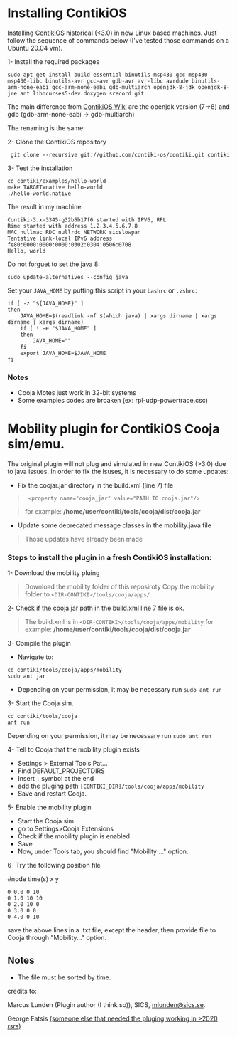 

# Installing ContikiOS

Installing [ContikiOS](http://www.contiki-os.org/) historical (<3.0) in new Linux based machines. 
Just follow the sequence of commands below (I've tested those commands on a Ubuntu 20.04 vm).

1- Install the required packages
```console
sudo apt-get install build-essential binutils-msp430 gcc-msp430 msp430-libc binutils-avr gcc-avr gdb-avr avr-libc avrdude binutils-arm-none-eabi gcc-arm-none-eabi gdb-multiarch openjdk-8-jdk openjdk-8-jre ant libncurses5-dev doxygen srecord git
```
The main difference from [ContikiOS Wiki](https://github.com/contiki-os/contiki/wiki/Setup-contiki-toolchain-in-ubuntu-13.04) are the openjdk version (7->8) and gdb (gdb-arm-none-eabi -> gdb-multiarch)

The renaming is the same:

2- Clone the ContikiOS repository
```console
 git clone --recursive git://github.com/contiki-os/contiki.git contiki
```

3- Test the installation
```
cd contiki/examples/hello-world
make TARGET=native hello-world
./hello-world.native
```
The result in my machine:
```
Contiki-3.x-3345-g32b5b17f6 started with IPV6, RPL
Rime started with address 1.2.3.4.5.6.7.8
MAC nullmac RDC nullrdc NETWORK sicslowpan
Tentative link-local IPv6 address fe80:0000:0000:0000:0302:0304:0506:0708
Hello, world
```

Do not forguet to set the java 8:

```
sudo update-alternatives --config java
```

Set your `JAVA_HOME` by putting this script in your `bashrc` or `.zshrc`:

```
if [ -z "${JAVA_HOME}" ]
then
    JAVA_HOME=$(readlink -nf $(which java) | xargs dirname | xargs dirname | xargs dirname)
    if [ ! -e "$JAVA_HOME" ]
    then
        JAVA_HOME=""
    fi
    export JAVA_HOME=$JAVA_HOME
fi
```

### Notes

- Cooja Motes just work in 32-bit systems
- Some examples codes are broaken (ex: rpl-udp-powertrace.csc)

# Mobility plugin for ContikiOS Cooja sim/emu.

The original plugin will not plug and simulated in new ContikiOS (>3.0) due to java issues. In order to fix the isuses, it is necessary to do some updates:
- Fix the coojar.jar directory in the build.xml (line 7) file 
>` <property name="cooja_jar" value="PATH TO cooja.jar"/>` 

> for example: **/home/user/contiki/tools/cooja/dist/cooja.jar**
- Update some deprecated message classes in the mobility.java file
> Those updates have already been made

### Steps to install the plugin in a fresh ContikiOS installation:

1- Download the mobility pluing
> Download the mobility folder of this reposiroty
> Copy the mobility folder to `<DIR-CONTIKI>/tools/cooja/apps/`

2- Check if the cooja.jar path in the build.xml line 7 file is ok.

> The build.xml is in `<DIR-CONTIKI>/tools/cooja/apps/mobility`
> for example: **/home/user/contiki/tools/cooja/dist/cooja.jar**

3- Compile the plugin

- Navigate to:
```
cd contiki/tools/cooja/apps/mobility
sudo ant jar
```
- Depending on your permission, it may be necessary run `sudo ant run`

3- Start the Cooja sim.
```
cd contiki/tools/cooja
ant run
```
Depending on your permission, it may be necessary run `sudo ant run`

4- Tell to Cooja that the mobility plugin exists
- Settings > External Tools Pat...
- Find DEFAULT_PROJECTDIRS
- Insert `;` symbol at the end 
- add the pluging path `[CONTIKI_DIR]/tools/cooja/apps/mobility`
- Save and restart Cooja.

5- Enable the mobility plugin

- Start the Cooja sim
- go to Settings>Cooja Extensions
- Check if the mobility plugin is enabled
- Save
- Now, under Tools tab, you should find "Mobility ..."  option.

6- Try the following position file

#node time(s) x y
```
0 0.0 0 10
0 1.0 10 10
0 2.0 10 0
0 3.0 0 0
0 4.0 0 10
```
save the above lines in a .txt file, except the header, then provide file to Cooja through "Mobility..." option.

## Notes

- The file must be sorted by time.
 
credits to:

Marcus Lunden (Plugin author (I think so)), SICS, mlunden@sics.se.

George Fatsis [(someone else that needed the pluging working in >2020 rsrs)](https://github.com/georgefatsis)

